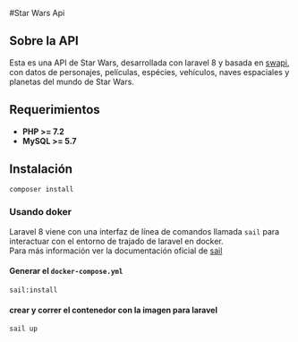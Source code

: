 #Star Wars Api

## Sobre la API

Esta es una API de Star Wars, desarrollada con laravel 8 y basada en [swapi](https://swapi.dev/), con datos de personajes, películas, espécies, vehículos, naves espaciales y planetas del mundo de Star Wars.


## Requerimientos

- **PHP >= 7.2**
- **MySQL >= 5.7**

## Instalación

<code>composer install</code>

### Usando doker
Laravel 8 viene con una interfaz de línea de comandos llamada <code>sail</code> para interactuar con el entorno de trajado de laravel en docker.    
Para más información ver la documentación oficial de [sail](https://laravel.com/docs/8.x/sail)

#### Generar el <code>docker-compose.yml</code>
<code>sail:install</code>

#### crear y correr el contenedor con la imagen para laravel
<code>sail up</code>
